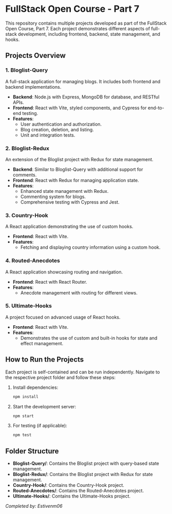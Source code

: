 # FullStack Open Course - Part 7

This repository contains multiple projects developed as part of the FullStack Open Course, Part 7. Each project demonstrates different aspects of full-stack development, including frontend, backend, state management, and hooks.

## Projects Overview

### 1. Bloglist-Query
A full-stack application for managing blogs. It includes both frontend and backend implementations.
- **Backend**: Node.js with Express, MongoDB for database, and RESTful APIs.
- **Frontend**: React with Vite, styled components, and Cypress for end-to-end testing.
- **Features**:
  - User authentication and authorization.
  - Blog creation, deletion, and listing.
  - Unit and integration tests.

### 2. Bloglist-Redux
An extension of the Bloglist project with Redux for state management.
- **Backend**: Similar to Bloglist-Query with additional support for comments.
- **Frontend**: React with Redux for managing application state.
- **Features**:
  - Enhanced state management with Redux.
  - Commenting system for blogs.
  - Comprehensive testing with Cypress and Jest.

### 3. Country-Hook
A React application demonstrating the use of custom hooks.
- **Frontend**: React with Vite.
- **Features**:
  - Fetching and displaying country information using a custom hook.

### 4. Routed-Anecdotes
A React application showcasing routing and navigation.
- **Frontend**: React with React Router.
- **Features**:
  - Anecdote management with routing for different views.

### 5. Ultimate-Hooks
A project focused on advanced usage of React hooks.
- **Frontend**: React with Vite.
- **Features**:
  - Demonstrates the use of custom and built-in hooks for state and effect management.

## How to Run the Projects

Each project is self-contained and can be run independently. Navigate to the respective project folder and follow these steps:

1. Install dependencies:
   ```bash
   npm install
   ```
2. Start the development server:
   ```bash
   npm start
   ```
3. For testing (if applicable):
   ```bash
   npm test
   ```

## Folder Structure

- **Bloglist-Query/**: Contains the Bloglist project with query-based state management.
- **Bloglist-Redux/**: Contains the Bloglist project with Redux for state management.
- **Country-Hook/**: Contains the Country-Hook project.
- **Routed-Anecdotes/**: Contains the Routed-Anecdotes project.
- **Ultimate-Hooks/**: Contains the Ultimate-Hooks project.

*Completed by: Estivenm06*
